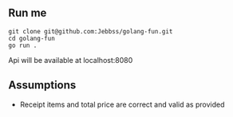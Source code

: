 ## Run me
```shell
git clone git@github.com:Jebbss/golang-fun.git
cd golang-fun
go run .
```

Api will be available at localhost:8080

## Assumptions
- Receipt items and total price are correct and valid as provided